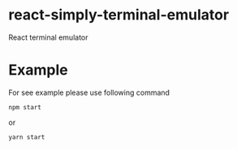 # react-simply-terminal-emulator
React terminal emulator

# Example

For see example please use following command

`npm start`

or 

`yarn start`
